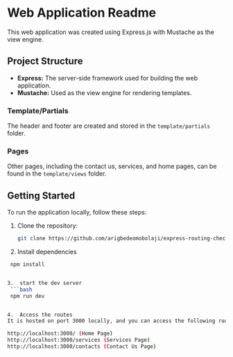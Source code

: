 # Web Application Readme

This web application was created using Express.js with Mustache as the view engine.

## Project Structure

- **Express:** The server-side framework used for building the web application.
- **Mustache:** Used as the view engine for rendering templates.

### Template/Partials

The header and footer are created and stored in the `template/partials` folder.

### Pages

Other pages, including the contact us, services, and home pages, can be found in the `template/views` folder.

## Getting Started

To run the application locally, follow these steps:

1. Clone the repository:

   ```bash
   git clone https://github.com/arigbedeomobolaji/express-routing-checkpoint.git

2.  Install dependencies
   ```bash
    npm install


3.  start the dev server
    ```bash
    npm run dev


4.  Access the routes
It is hosted on port 3000 locally, and you can access the following routes:

http://localhost:3000/ (Home Page)
http://localhost:3000/services (Services Page)
http://localhost:3000/contacts (Contact Us Page)

